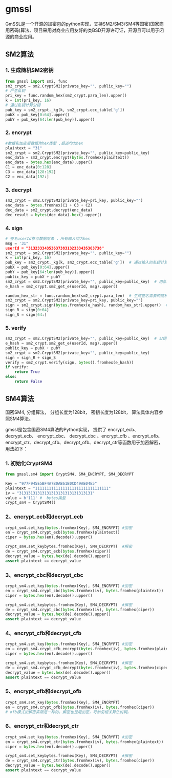 # gmssl

GmSSL是一个开源的加密包的python实现，支持SM2/SM3/SM4等国密(国家商用密码)算法、项目采用对商业应用友好的类BSD开源许可证，开源且可以用于闭源的商业应用。


## SM2算法

### 1. 生成随机SM2密钥
``` python
from gmssl import sm2, func
sm2_crypt = sm2.CryptSM2(private_key="", public_key="")
# 产生私钥
pri_key = func.random_hex(sm2_crypt.para_len).upper()
k = int(pri_key, 16)
# 通过私钥计算公钥
pub_key = sm2_crypt._kg(k, sm2_crypt.ecc_table['g'])
pubX = pub_key[0:64].upper()
pubY = pub_key[64:len(pub_key)].upper()
```

### 2. encrypt 
``` python
#数据和加密后数据为hex类型 ,后述均为hex
plaintext = "31"
sm2_crypt = sm2.CryptSM2(private_key="", public_key=public_key)
enc_data = sm2_crypt.encrypt(bytes.fromhex(plaintext))
enc_data = bytes.hex(enc_data).upper()
C1 = enc_data[0:128]
C3 = enc_data[128:192]
C2 = enc_data[192:]
```

### 3. decrypt  
 ``` python
sm2_crypt = sm2.CryptSM2(private_key=pri_key, public_key="")
enc_data = bytes.fromhex(C1 + C3 + C2)
dec_data = sm2_crypt.decrypt(enc_data)
dec_result = bytes(dec_data).hex().upper()
```
### 4. sign
``` python
# 签名userId参与数据哈希 ，所有输入均为hex
msg = '31"
userId = "31323334353637383132333435363738"
sm2_crypt = sm2.CryptSM2(private_key="", public_key="")
k = int(pri_key, 16)
pub_key = sm2_crypt._kg(k, sm2_crypt.ecc_table['g'])  # 通过输入的私钥计算出公钥
pubX = pub_key[0:64].upper()
pubY = pub_key[64:len(pub_key)].upper()
public_key = pubX + pubY
sm2_crypt = sm2.CryptSM2(private_key="", public_key=public_key)  # 用私钥计算出的公钥参与计算明文的哈希
e_hash = sm2_crypt.sm2_get_e(userId, msg).upper()

random_hex_str = func.random_hex(sm2_crypt.para_len)  # 生成签名需要的随机数
sm2_crypt = sm2.CryptSM2(private_key=pri_key, public_key="")
sign = sm2_crypt.sign(bytes.fromhex(e_hash), random_hex_str).upper()  # 私钥签名
sign_R = sign[0:64]
sign_S = sign[64:]
```

### 5. verify
``` python
sm2_crypt = sm2.CryptSM2(private_key="", public_key=public_key)  # 公钥参与计算明文的哈希
e_hash = sm2_crypt.sm2_get_e(userId, msg).upper()
public_key = pubX + pubY
sm2_crypt = sm2.CryptSM2(private_key="", public_key=public_key)
sign = sign_R + sign_S
verify = sm2_crypt.verify(sign, bytes().fromhex(e_hash))
if verify:
    return True
else:
    return False
```    
    
## SM4算法
国密SM4, 分组算法， 分组长度为128bit， 密钥长度为128bit， 算法具体内容参照SM4算法。

gmssl是包含国密SM4算法的Python实现， 提供了 encrypt_ecb、 decrypt_ecb、 encrypt_cbc、 decrypt_cbc 、encrypt_cfb 、encrypt_ofb、encrypt_ctr、decrypt_cfb、decrypt_ofb、decrypt_ctr等函数用于加密解密， 用法如下：

### 1. 初始化CryptSM4
``` python
from gmssl.sm4 import CryptSM4, SM4_ENCRYPT, SM4_DECRYPT

Key = "977F945E5BF4A7B0AB61B0CD49AE04E5"
plaintext = "11111111111111111111111111111111"
iv = "31313131313131313131313131313131"
value = b'111' #  bytes类型
crypt_sm4 = CryptSM4()
```

### 2、encrypt_ecb和decrypt_ecb
``` python
crypt_sm4.set_key(bytes.fromhex(Key), SM4_ENCRYPT) #加密
en = crypt_sm4.crypt_ecb(bytes.fromhex(plaintext))
ciper = bytes.hex(en).decode().upper()

crypt_sm4.set_keybytes.fromhex(Key), SM4_DECRYPT)  #解密
de = crypt_sm4.crypt_ecb(bytes.fromhex(ciper))
decrypt_value = bytes.hex(de).decode().upper()
assert plaintext == decrypt_value
```

### 3、encrypt_cbc和decrypt_cbc
``` python
crypt_sm4.set_key(bytes.fromhex(Key), SM4_ENCRYPT) #加密
en = crypt_sm4.crypt_cbc(bytes.fromhex(iv), bytes.fromhex(plaintext))
ciper = bytes.hex(en).decode().upper()

crypt_sm4.set_keybytes.fromhex(Key), SM4_DECRYPT)  #解密
de = crypt_sm4.crypt_cbc(bytes.fromhex(iv), bytes.fromhex(ciper))
decrypt_value = bytes.hex(de).decode().upper()
assert plaintext == decrypt_value
```
### 4、encrypt_cfb和decrypt_cfb
``` python
crypt_sm4.set_key(bytes.fromhex(Key), SM4_ENCRYPT) #加密
en = crypt_sm4.crypt_cfb_encrypt(bytes.fromhex(iv), bytes.fromhex(plaintext))
ciper = bytes.hex(en).decode().upper()

crypt_sm4.set_keybytes.fromhex(Key), SM4_DECRYPT)  #解密
de = crypt_sm4.crypt_cfb_decrypt(bytes.fromhex(iv), bytes.fromhex(ciper))
decrypt_value = bytes.hex(de).decode().upper()
assert plaintext == decrypt_value
```

### 5、encrypt_ofb和decrypt_ofb
``` python
crypt_sm4.set_key(bytes.fromhex(Key), SM4_ENCRYPT)
en = crypt_sm4.crypt_ofb(bytes.fromhex(iv), bytes.fromhex(ciper))
# ofb模式加解密实际是一样的，解密也是用加密，可参见相关算法说明。
```

### 6、encrypt_ctr和decrypt_ctr
``` python
crypt_sm4.set_key(bytes.fromhex(Key), SM4_ENCRYPT) #加密
en = crypt_sm4.crypt_ctr(bytes.fromhex(iv), bytes.fromhex(plaintext))
ciper = bytes.hex(en).decode().upper()

crypt_sm4.set_keybytes.fromhex(Key), SM4_DECRYPT)  #解密
de = crypt_sm4.crypt_ctr(bytes.fromhex(iv), bytes.fromhex(ciper))
decrypt_value = bytes.hex(de).decode().upper()
assert plaintext == decrypt_value
```

